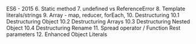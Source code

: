 ES6 - 2015
 6. Static method
 7. undefined vs ReferenceError
 8. Template literals/strings
 9. Array - map, reducer, forEach, 
 10. Destructuring
    10.1 Destructuring Object
    10.2 Destructuring Arrays
    10.3 Destructuring Nested Object
    10.4 Destructuring Rename
 11. Spread operator / Function Rest parameters
 12. Enhanced Object Literals